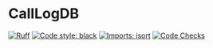 # CallLogDB

[![Ruff](https://img.shields.io/endpoint?url=https://raw.githubusercontent.com/astral-sh/ruff/main/assets/badge/v2.json)](https://github.com/astral-sh/ruff)
[![Code style: black](https://img.shields.io/badge/code%20style-black-000000.svg)](https://github.com/psf/black)
[![Imports: isort](https://img.shields.io/badge/%20imports-isort-%231674b1?style=flat&labelColor=ef8336)](https://pycqa.github.io/isort/)
[![Code Checks](https://github.com/Mcn-BPA/CallLogDB/actions/workflows/checks.yml/badge.svg?branch=Develop)](https://github.com/Mcn-BPA/CallLogDB/actions/workflows/checks.yml)
